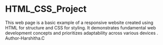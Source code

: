 # HTML_CSS_Project
This web page is a basic example of a responsive website created using HTML for structure and CSS for styling. It demonstrates fundamental web development concepts and prioritizes adaptability across various devices .<br/>Author-Harshitha.C
